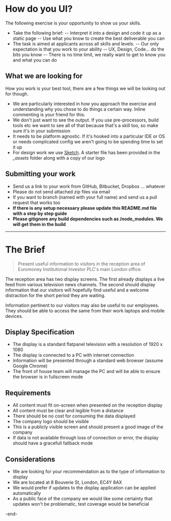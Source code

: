 # How do you UI? 

The following exercise is your opportunity to show us your skills.

- Take the following brief:
-- Interpret it into a design and code it up as a static page
-- Use what you know to create the best deliverable you can
- The task is aimed at applicants across all skills and levels. 
-- Our only expectation is that you work to your ability
-- UX, Design, Code... do the bits you know
-- There is no time limit, we really want to get to know you and what you can do

## What we are looking for

How you work is your best tool, there are a few things we will be looking out for though. 

- We are particularly interested in how you approach the exercise and understanding why you chose to do things a certain way. Inline commenting is your friend for this.
- We don't just want to see the output. If you use pre-processors, build tools etc we want to see all of that because that's a skill too, so make sure it's in your submission
- It needs to be platform agnostic. If it's hooked into a particular IDE or OS or needs complicated config we aren't going to be spending time to set it up
- For design work we use [Sketch](https://www.sketchapp.com/). A starter file has been provided in the *_assets* folder along with a copy of our logo

## Submitting your work

- Send us a link to your work from GitHub, Bitbucket, Dropbox ... whatever
- Please do not send attached zip files via email
- If you want to branch (named with your full name) and send us a pull request that works too
- **If there is any setup necessary please update this README.md file with a step by step guide**
- **Please gitignore any build dependencies such as /node_modules. We will get them in the build** 
&nbsp; 

---
# The Brief

> Present useful information to visitors in the reception area of Euromoney Institutional Investor PLC's main London office.

The reception area has two display screens. The first already displays a live feed from various television news channels. The second should display information that our visitors will hopefully find useful and a welcome distraction for the short period they are waiting.

Information pertinent to our visitors may also be useful to our employees. They should be able to access the same from their work laptops and mobile devices.

## Display Specification
- The display is a standard flatpanel television with a resolution of 1920 x 1080
- The display is connected to a PC with internet connection
- Information will be presented through a standard web browser (assume Google Chrome)
- The front of house team will manage the PC and will be able to ensure the browser is in fullscreen mode

## Requirements
- All content must fit on-screen when presented on the reception display 
- All content must be clear and legible from a distance
- There should be no cost for consuming the data displayed
- The company logo should be visible
- This is a publicly visible screen and should present a good image of the company
- If data is not available through loss of connection or error, the display should have a gracefull fallback mode

## Considerations
- We are looking for your recommendation as to the type of information to display
- We are located at 8 Bouverie St, London, EC4Y 8AX
- We would prefer if updates to the display application can be applied automatically
- As a public face of the company we would like some certainty that updates won't be problematic, test coverage would be beneficial



-end-